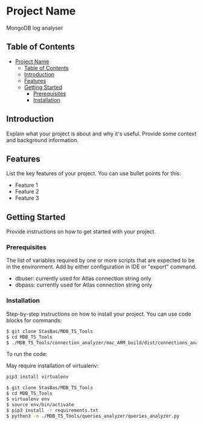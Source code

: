 # Project Name

MongoDB log analyser

## Table of Contents

- [Project Name](#project-name)
  - [Table of Contents](#table-of-contents)
  - [Introduction](#introduction)
  - [Features](#features)
  - [Getting Started](#getting-started)
    - [Prerequisites](#prerequisites)
    - [Installation](#installation)

## Introduction

Explain what your project is about and why it's useful. Provide some context and background information.

## Features

List the key features of your project. You can use bullet points for this:

- Feature 1
- Feature 2
- Feature 3

## Getting Started

Provide instructions on how to get started with your project.

### Prerequisites
The list of variables required by one or more scripts that are expected to be in the environment.
Add by either configuration in IDE or "export" command.

- dbuser: currently used for Atlas connection string only
- dbpass: currently used for Atlas connection string only

### Installation

Step-by-step instructions on how to install your project. You can use code blocks for commands:

```bash
$ git clone StasBas/MDB_TS_Tools
$ cd MDB_TS_Tools
$ ./MDB_TS_Tools/connection_analyzer/mac_ARM_build/dist/connections_analyzer
```

To run the code:

May require installation of virtualenv:

```bash
pip3 install virtualenv
```


```bash
$ git clone StasBas/MDB_TS_Tools
$ cd MDB_TS_Tools
$ virtualenv env
$ source env/bin/activate
$ pip3 install -r requirements.txt
$ python3 -m ./MDB_TS_Tools/queries_analyzer/queries_analyzer.py
```


